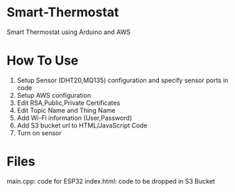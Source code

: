 # Smart-Thermostat
Smart Thermostat using Arduino and AWS

# How To Use
1. Setup Sensor (DHT20,MQ135) configuration and specify sensor ports in code
2. Setup AWS configuration
3. Edit RSA,Public,Private Certificates
4. Edit Topic Name and Thing Name
5. Add Wi-Fi information (User,Password)
6. Add S3 bucket url to HTML/JavaScript Code
7. Turn on sensor

# Files
main.cpp: code for ESP32
index.html: code to be dropped in S3 Bucket
